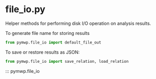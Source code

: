 # file_io.py

Helper methods for performing disk I/O operation on analysis results.

To generate file name for storing results

```python
from pymwp.file_io import default_file_out
```

To save or restore results as JSON:

```python
from pymwp.file_io import save_relation, load_relation
```

::: pymwp.file_io